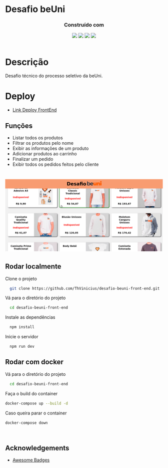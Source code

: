 # Desafio beUni

<div align="center">

  <h3>Construído com</h3>

  <img src="https://img.shields.io/badge/vite-%23646CFF.svg?style=for-the-badge&logo=vite&logoColor=white" height="30px"/>
  <img src="https://img.shields.io/badge/typescript-%23007ACC.svg?style=for-the-badge&logo=typescript&logoColor=white" height="30px"/>
  <img src="https://img.shields.io/badge/react-%2320232a.svg?style=for-the-badge&logo=react&logoColor=%2361DAFB" height="30px"/>
  <img src="https://img.shields.io/badge/styled--components-DB7093?style=for-the-badge&logo=styled-components&logoColor=white" height="30px"/>
  
</div>

<br/>

# Descrição

Desafio técnico do processo seletivo da beUni.

# Deploy

- [Link Deploy FrontEnd](https://desafio-beuni.vercel.app/)

## Funções

- Listar todos os produtos
- Filtrar os produtos pelo nome
- Exibir as informações de um produto
- Adicionar produtos ao carrinho
- Finalizar um pedido
- Exibir todos os pedidos feitos pelo cliente

<h1 align="center" >
<img alt="gif" src="./src/assets/images/home.gif">
</h1>

## Rodar localmente

Clone o projeto

```bash
  git clone https://github.com/ThVinicius/desafio-beuni-front-end.git
```

Vá para o diretório do projeto

```bash
  cd desafio-beuni-front-end
```

Instale as dependências

```bash
  npm install
```

Inicie o servidor

```bash
  npm run dev
```

## Rodar com docker

Vá para o diretório do projeto

```bash
  cd desafio-beuni-front-end
```

Faça o build do container

```bash
docker-compose up --build -d
```

Caso queira parar o container

```bash
docker-compose down
```

</br>

## Acknowledgements

- [Awesome Badges](https://github.com/Envoy-VC/awesome-badges)
